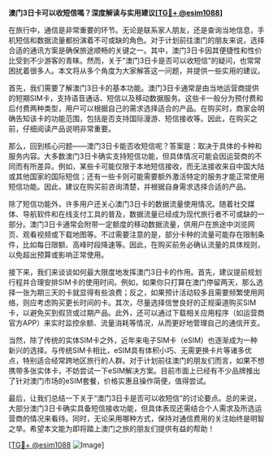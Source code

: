 **澳门3日卡可以收短信嗎？深度解读与实用建议[[TG💪+ @esim1088](https://t.me/s/esim1088)]**

在旅行中，通信是非常重要的环节。无论是联系家人朋友，还是查询当地信息，手机短信和数据流量都扮演着不可或缺的角色。对于计划前往澳门的朋友来说，选择合适的通讯方案是确保旅途顺畅的关键之一。其中，澳门3日卡因其便捷性和性价比受到不少游客的青睐。然而，关于“澳门3日卡是否可以收短信”的疑问，也常常困扰着很多人。本文将从多个角度为大家解答这一问题，并提供一些实用的建议。

首先，我们需要了解澳门3日卡的基本功能。澳门3日卡通常是由当地运营商提供的短期SIM卡，支持语音通话、短信以及移动数据服务。这些卡一般分为预付费和后付费两种类型，用户可以根据自己的需求选择适合的产品。在购买时，商家会明确告知该卡的功能范围，包括是否支持国际漫游、短信接收等。因此，在购买之前，仔细阅读产品说明非常重要。

那么，回到核心问题——澳门3日卡能否收短信呢？答案是：取决于具体的卡种和服务内容。大多数澳门3日卡确实支持短信功能，但具体情况可能会因运营商的不同而有所差异。例如，某些卡可能仅限于本地短信接收，而无法接收来自中国大陆或其他国家的国际短信；还有一些卡则可能需要额外激活特定的服务才能正常使用短信功能。因此，建议在购买前咨询清楚，并根据自身需求选择合适的产品。

除了短信功能外，许多用户还关心澳门3日卡的数据流量使用情况。随着社交媒体、导航软件和在线支付工具的普及，数据流量已经成为现代旅行者不可或缺的一部分。澳门3日卡通常会附带一定额度的移动数据流量，供用户在旅途中浏览网页、观看视频或下载地图等。不过需要注意的是，部分卡种的流量可能存在限制条件，比如每日限额、高峰时段降速等。因此，在购买前务必确认流量的具体规则，以免超出预算或影响正常使用。

接下来，我们来谈谈如何最大限度地发挥澳门3日卡的作用。首先，建议提前规划行程并合理安排SIM卡的使用时间。例如，如果你只打算在澳门停留两天，那么选择一张为期三天的卡就显得有些浪费；反之，如果预计活动较多且需要频繁使用网络，则应考虑购买更长时间的卡。其次，尽量选择信誉良好的正规渠道购买SIM卡，以避免买到假货或过期产品。此外，还可以通过下载相关应用程序（如运营商官方APP）来实时监控余额、流量消耗等情况，从而更好地管理自己的通信开支。

当然，除了传统的实体SIM卡之外，近年来电子SIM卡（eSIM）也逐渐成为一种新兴的选择。与传统SIM卡相比，eSIM具有体积小巧、无需更换卡片等诸多优点，特别适合经常跨地区旅行的人群。对于计划前往澳门的朋友们而言，如果不想携带多张实体卡，不妨尝试一下eSIM解决方案。目前市面上已经有不少品牌推出了针对澳门市场的eSIM套餐，价格实惠且操作简便，值得尝试。

最后，让我们总结一下关于“澳门3日卡是否可以收短信”的讨论要点。总的来说，大部分澳门3日卡确实具备短信接收功能，但具体表现还需结合个人需求及所选运营商的情况来看待。同时，无论采用哪种方式，保持对通信费用的关注始终是明智之举。希望本文能为即将踏上澳门之旅的朋友们提供有益的帮助！

[[TG💪+ @esim1088](https://t.me/s/esim1088) ![Image](https://i.postimg.cc/4NQfJmqS/Snipaste-2025-05-13-00-14-12.png)]